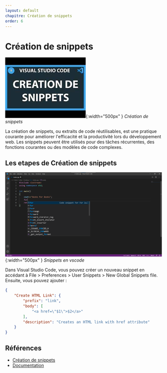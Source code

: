 ```yaml
---
layout: default
chapitre: Création de snippets
order: 6
---
```


# Création de snippets

![Création de snippets](./images/snippets.jpg){:width="500px" }
*Création de snippets*

<!-- note -->

La création de snippets, ou extraits de code réutilisables, est une pratique courante pour améliorer l'efficacité et la productivité lors du développement web. Les snippets peuvent être utilisés pour des tâches récurrentes, des fonctions courantes ou des modèles de code complexes. 

<!-- new slide -->


## Les etapes de Création de snippets

![Snippets en vscode](./images/builtinsnippets.png){:width="500px" }
*Snippets en vscode*

<!-- note -->

Dans Visual Studio Code, vous pouvez créer un nouveau snippet en accédant à File > Preferences > User Snippets > New Global Snippets file. Ensuite, vous pouvez ajouter :

```json
{
    "Create HTML Link": {
        "prefix": "link",
        "body": [
            "<a href=\"$1\">$2</a>"
        ],
        "description": "Creates an HTML link with href attribute"
    }
}

```

<!-- new slide -->

## Références

- [Création de snippets](https://blog.stephane-robert.info/post/ansible-create-snippet-vscode/#:~:text=Pour%20cr%C3%A9er%20vos%20propres%20snippets,par%20exemple%20ansible%20ensuite%20valider.)
- [Documentation](https://code.visualstudio.com/docs/editor/userdefinedsnippets)

<!-- new slide -->

